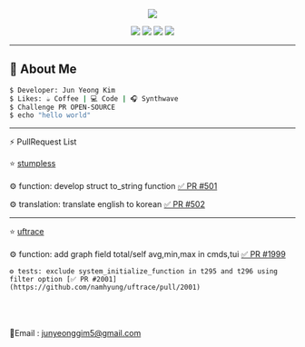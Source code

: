 <p align="center">
  <img src="https://github-readme-stats.vercel.app/api?username=junyeong0619&show_icons=true&theme=green" />
</p>
<p align="center">
  <img src="https://img.shields.io/badge/Spring-6DB33F?style=for-the-badge&logo=spring&logoColor=white"/>
  <img src="https://img.shields.io/badge/Java-ED8B00?style=for-the-badge&logo=java&logoColor=white"/>
  <img src="https://img.shields.io/badge/C-00599C?style=for-the-badge&logo=c&logoColor=white"/>
  <img src="https://img.shields.io/badge/C++-00599C?style=for-the-badge&logo=C%2B%2B&logoColor=white">

</p>

---

## 🧠 About Me

```bash
$ Developer: Jun Yeong Kim
$ Likes: ☕ Coffee | 💻 Code | 🎧 Synthwave
$ Challenge PR OPEN-SOURCE
$ echo "hello world" 
```
<hr>
⚡ PullRequest List
<br>

 ⭐ [stumpless](https://github.com/goatshriek/stumpless)<br><br>
   ⚙ function: develop struct to_string function [✅ PR #501](https://github.com/goatshriek/stumpless/pull/501)

   ⚙ translation: translate english to korean [✅ PR #502](https://github.com/goatshriek/stumpless/pull/502)
   <hr>
   
  ⭐ [uftrace](https://github.com/namhyung/uftrace) <br><br>
    ⚙ function: add graph field total/self avg,min,max in cmds,tui [✅ PR #1999](https://github.com/namhyung/uftrace/pull/1999)
    
    ⚙ tests: exclude system_initialize_function in t295 and t296 using filter option [✅ PR #2001](https://github.com/namhyung/uftrace/pull/2001)






<br><br>    
📧Email : junyeonggim5@gmail.com
